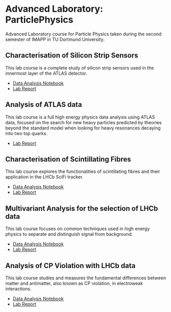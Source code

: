 # Advanced Laboratory: ParticlePhysics
Advanced Laboratory course for Particle Physics taken during the second semester of IMAPP in TU Dortmund University.

## Characterisation of Silicon Strip Sensors
This lab course is a complete study of silicon strip sensors used in the innermost layer of the ATLAS detector. 

- [Data Analysis Notebook](Characterisation-of-Silicon-Strip-Sensor-for-ATLAS-experiment/Notebook/SiliconSensorCodeAnalysis.ipynb)
- [Lab Report](Characterisation-of-Silicon-Strip-Sensor-for-ATLAS-experiment/Lab_Report/Characterisation_of_silicon_strip_sensors.pdf)

## Analysis of ATLAS data
This lab course is a full high energy physics data analysis using ATLAS data, focused on the search for new heavy particles predicted by theories beyond the standard model when looking for heavy resonances decaying into two top quarks.
- [Lab Report](Analysis-of-ATLAS-data/Lab_Report/ATLAS_report.pdf)

## Characterisation of Scintillating Fibres
This lab course explores the functionalities of scintillating fibres and their application in the LHCb SciFi tracker.
- [Data Analysis Notebook](Scintillating-Fibres-for-the-LHCb-experiment/Notebook/SciFiAnalysis.ipynb)
- [Lab Report](Scintillating-Fibres-for-the-LHCb-experiment/Lab_Report/SciFi_report.pdf)

## Multivariant Analysis for the selection of LHCb data
This lab course focuses on common techniques used in high energy physics to separate and distinguish signal from background. 
- [Data Analysis Notebook](MVA-for-the-LHCb-experiment/Notebook/MVA.ipynb)
- [Lab Report](MVA-for-the-LHCb-experiment/Lab_Report/MVA_report_.pdf)

## Analysis of CP Violation with LHCb data 
This lab course studies and measures the fundamental differences between matter and antimatter, also known as CP violation, in electroweak interactions.
- [Data Analysis Notebook](CP-Violation-for-the-LHCb-experiment/Notebook/CPVlabcourse.ipynb)
- [Lab Report](CP-Violation-for-the-LHCb-experiment/Lab_Report/CPV_report.pdf)



